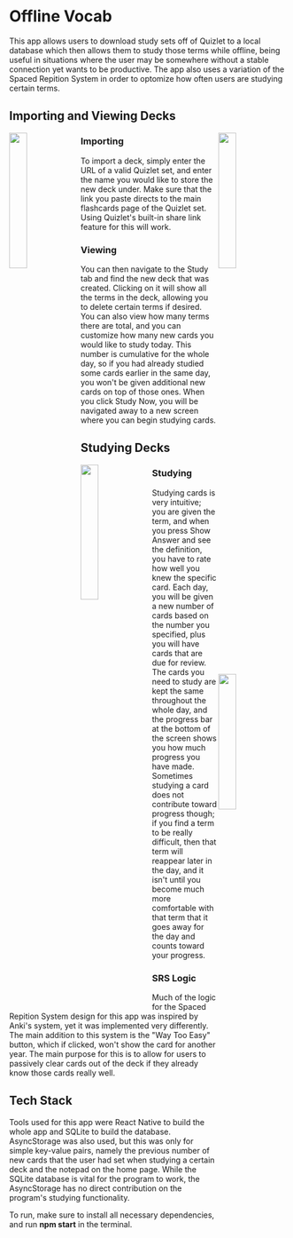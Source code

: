 # Offline Vocab

This app allows users to download study sets off of Quizlet to a local database which then allows them to study those terms while offline, being useful 
in situations where the user may be somewhere without a stable connection yet wants to be productive. The app also uses a variation of the Spaced Repition System
in order to optomize how often users are studying certain terms. 

## Importing and Viewing Decks

<img src="https://i.ibb.co/zQSvSr9/IMG-5223.jpg" align="left" width=25%>
<img src="https://i.ibb.co/VSST6dS/IMG-5224.jpg" align="right" width=25%> 

### Importing

To import a deck, simply enter the URL of a valid Quizlet set, and enter the name you would like to store the new deck under. Make sure that the link you paste directs
to the main flashcards page of the Quizlet set. Using Quizlet's built-in share link feature for this will work.

### Viewing

You can then navigate to the Study tab and find the new deck that was created. Clicking on it will show all the terms in the deck, allowing you to delete certain terms
if desired. You can also view how many terms there are total, and you can customize how many new cards you would like to study today. This number is cumulative for the
whole day, so if you had already studied some cards earlier in the same day, you won't be given additional new cards on top of those ones. When you click Study Now, you
will be navigated away to a new screen where you can begin studying cards.

## Studying Decks

<img src="https://i.ibb.co/5rP74v9/IMG-5226.jpg" align="left" width=25%>
<img src="https://i.ibb.co/19xJ24k/IMG-5225.jpg" align="right" width=25%> 

### Studying

Studying cards is very intuitive; you are given the term, and when you press Show Answer and see the definition, you have to rate how well you knew the specific card.
Each day, you will be given a new number of cards based on the number you specified, plus you will have cards that are due for review. The cards you need to study are 
kept the same throughout the whole day, and the progress bar at the bottom of the screen shows you how much progress you have made. Sometimes studying a card does not 
contribute toward progress though; if you find a term to be really difficult, then that term will reappear later in the day, and it isn't until you become much more 
comfortable with that term that it goes away for the day and counts toward your progress.

### SRS Logic

Much of the logic for the Spaced Repition System design for this app was inspired by Anki's system, yet it was implemented very differently. The main addition
to this system is the "Way Too Easy" button, which if clicked, won't show the card for another year. The main purpose for this is to allow for users to passively clear
cards out of the deck if they already know those cards really well.

## Tech Stack

Tools used for this app were React Native to build the whole app and SQLite to build the database. AsyncStorage was also used, but this was only for simple
key-value pairs, namely the previous number of new cards that the user had set when studying a certain deck and the notepad on the home page. While the SQLite
database is vital for the program to work, the AsyncStorage has no direct contribution on the program's studying functionality.



To run, make sure to install all necessary dependencies, and run __npm start__ in the terminal.
